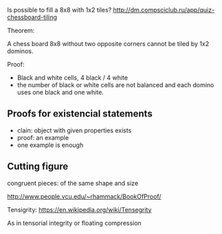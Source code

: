 
Is possible to fill a 8x8 with 1x2 tiles?
http://dm.compsciclub.ru/app/quiz-chessboard-tiling

Theorem:

A chess board 8x8 without two opposite corners cannot be tiled by 1x2 dominos.

Proof:
- Black and white cells, 4 black / 4 white
- the number of black or white cells are not balanced and each domino uses
one black and one white.


## Proofs for existencial statements

- clain: object with given properties exists
- proof: an example
- one example is enough

## Cutting figure

congruent pieces: of the same shape and size

http://www.people.vcu.edu/~rhammack/BookOfProof/

Tensigrity: 
https://en.wikipedia.org/wiki/Tensegrity

As in tensorial integrity or floating compression 
